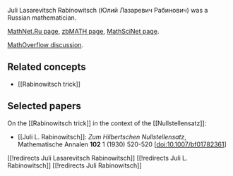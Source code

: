 Juli Lasarevitsch Rabinowitsch (Юлий Лазаревич Рабинович) was a Russian mathematician.

[MathNet.Ru page](https://www.mathnet.ru/eng/person27620), [zbMATH page](https://zbmath.org/authors/rabinovich.yu-l), [MathSciNet page](https://mathscinet.ams.org/mathscinet/MRAuthorID/522840).

[MathOverflow discussion](https://mathoverflow.net/questions/416577/identity-of-j-l-rabinowitsch-of-rabinowitsch-trick).


## Related concepts

* [[Rabinowitsch trick]]

## Selected papers

On the [[Rabinowitsch trick]] in the context of the [[Nullstellensatz]]:

* [[Juli L. Rabinowitsch]]: *Zum Hilbertschen Nullstellensatz*, Mathematische Annalen **102** 1 (1930) 520-520 &lbrack;[doi:10.1007/bf01782361](https://doi.org/10.1007/bf01782361)&rbrack;

[[!redirects Juli Lasarevitsch Rabinowitsch]]
[[!redirects Juli L. Rabinowitsch]]
[[!redirects Juli Rabinowitsch]]
